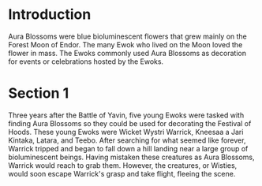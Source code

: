 # Introduction
Aura Blossoms were blue bioluminescent flowers that grew mainly on the Forest Moon of Endor.
The many Ewok who lived on the Moon loved the flower in mass.
The Ewoks commonly used Aura Blossoms as decoration for events or celebrations hosted by the Ewoks.

# Section 1
Three years after the Battle of Yavin, five young Ewoks were tasked with finding Aura Blossoms so they could be used for decorating the Festival of Hoods.
These young Ewoks were Wicket Wystri Warrick, Kneesaa a Jari Kintaka, Latara, and Teebo.
After searching for what seemed like forever, Warrick tripped and began to fall down a hill landing near a large group of bioluminescent beings.
Having mistaken these creatures as Aura Blossoms, Warrick would reach to grab them.
However, the creatures, or Wisties, would soon escape Warrick's grasp and take flight, fleeing the scene.
